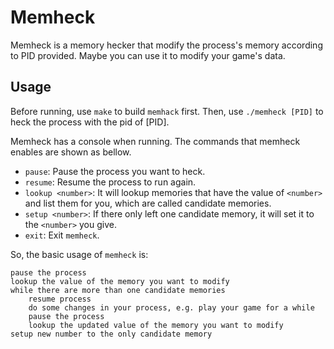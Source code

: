# Memheck

Memheck is a memory hecker that modify the process's memory
according to PID provided. 
Maybe you can use it to modify your game's data.

## Usage
Before running, use `make` to build `memhack` first.
Then, use `./memheck [PID]` to heck the process with the pid of [PID].

Memheck has a console when running. 
The commands that memheck enables are shown as bellow.

* `pause`: Pause the process you want to heck.
* `resume`: Resume the process to run again.
* `lookup <number>`: It will lookup memories that have the value of `<number>` and list them for you, which are called candidate memories.
* `setup <number>`: If there only left one candidate memory, it will set it to the `<number>` you give.
* `exit`: Exit `memheck`.

So, the basic usage of `memheck` is: 

    pause the process
    lookup the value of the memory you want to modify
    while there are more than one candidate memories
        resume process
        do some changes in your process, e.g. play your game for a while
        pause the process
        lookup the updated value of the memory you want to modify
    setup new number to the only candidate memory